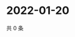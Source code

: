 # 2022-01-20

共 0 条

<!-- BEGIN WEIBO -->
<!-- 最后更新时间 Thu Jan 20 2022 19:12:26 GMT+0800 (China Standard Time) -->

<!-- END WEIBO -->
